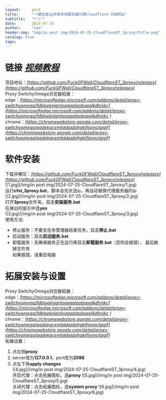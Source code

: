 ```yaml
---
layout:     post
title:      "一键优选ip并用本地服务器代理cloudflare CDN网站"
subtitle:   "\"\""
date:       2024-07-25
author:     "Leo"
header-img: "img/in post img/2024-07-25-CloudflareST_3proxy/title.png"
catalog: true
tags:
---
```



# 链接  *[视频教程](https://www.youtube.com/watch?v=wJfDWZFUo1c)*
项目地址：*[https://github.com/FuckGFWall/CloudflareST_3proxy/releases](https://github.com/FuckGFWall/CloudflareST_3proxy/releases)*  
Proxy SwitchyOmega浏览器拓展：  
edge：*[https://microsoftedge.microsoft.com/addons/detail/proxy-switchyomega/fdbloeknjpnloaggplaobopplkdhnikc](https://microsoftedge.microsoft.com/addons/detail/proxy-switchyomega/fdbloeknjpnloaggplaobopplkdhnikc )*  
chrome：*[https://chromewebstore.google.com/detail/proxy-switchyomega/padekgcemlokbadohgkifijomclgjgif](https://chromewebstore.google.com/detail/proxy-switchyomega/padekgcemlokbadohgkifijomclgjgif)*    
# 软件安装
下载并解压：*[https://github.com/FuckGFWall/CloudflareST_3proxy/releases](https://github.com/FuckGFWall/CloudflareST_3proxy/releases)*  
![1.jpg](/img/in post img/2024-07-25-CloudflareST_3proxy/1.jpg)  
运行**cfst_3proxy.bat**，脚本会先优选ip，再自动替换代理服务器的ip  
![2.jpg](/img/in post img/2024-07-25-CloudflareST_3proxy/2.jpg)  
打开**3proxy**文件夹，双击**安装服务.bat**  
在弹出的提示中选**yes**  
![3.jpg](/img/in post img/2024-07-25-CloudflareST_3proxy/3.jpg)  
使用方法:  
- 停止服务：不要去任务管理器结束任务，双击**停止.bat**  
- 启动服务：双击**启动服务.bat**  
- 卸载服务：先确保服务正在运行再双击**卸载服务.bat**（否则会报错）， 最后删掉文件夹  
如果报错，请重启电脑  
# 拓展安装与设置
Proxy SwitchyOmega浏览器拓展：  
edge：*[https://microsoftedge.microsoft.com/addons/detail/proxy-switchyomega/fdbloeknjpnloaggplaobopplkdhnikc](https://microsoftedge.microsoft.com/addons/detail/proxy-switchyomega/fdbloeknjpnloaggplaobopplkdhnikc )*  
chrome：*[https://chromewebstore.google.com/detail/proxy-switchyomega/padekgcemlokbadohgkifijomclgjgif](https://chromewebstore.google.com/detail/proxy-switchyomega/padekgcemlokbadohgkifijomclgjgif)*    
拓展设置：  
1. 点左侧**proxy**  
2. server改为**127.0.0.1**，port改为**2088**  
3. 点左下角**apply changes**  
![4.jpg](/img/in post img/2024-07-25-CloudflareST_3proxy/4.jpg)  
开启代理：点击拓展图标，选**proxy**
![5.jpg](/img/in post img/2024-07-25-CloudflareST_3proxy/5.jpg)  
关闭代理：点击拓展图标，选**system proxy**
![6.jpg](/img/in post img/2024-07-25-CloudflareST_3proxy/6.jpg)  
